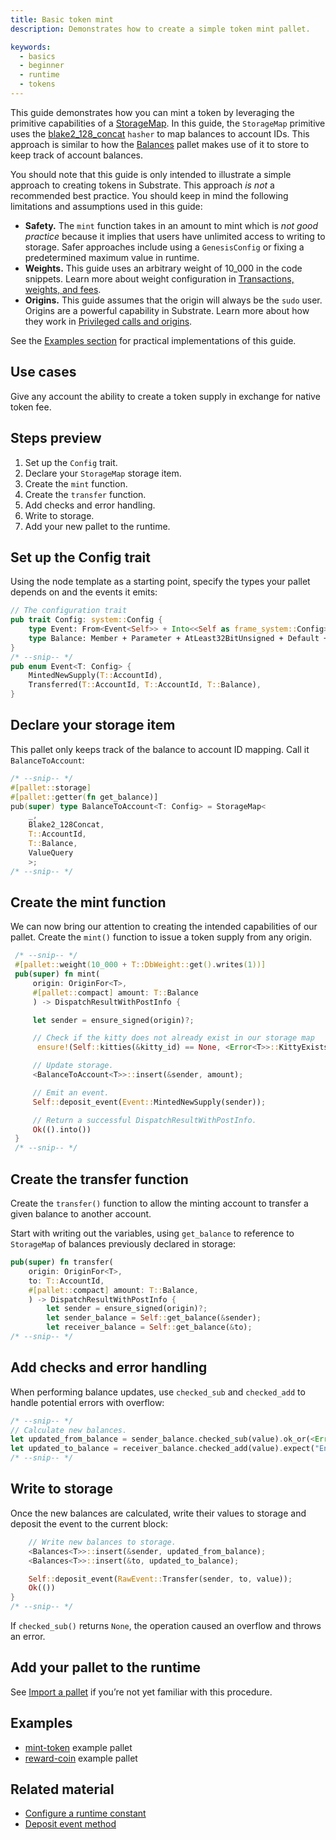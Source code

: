 ```yaml
---
title: Basic token mint
description: Demonstrates how to create a simple token mint pallet.

keywords:
  - basics
  - beginner
  - runtime
  - tokens
---
```


This guide demonstrates how you can mint a token by leveraging the primitive capabilities of a [StorageMap](/rustdocs/latest/frame_support/storage/trait.StorageMap.html).
In this guide, the `StorageMap` primitive uses the [blake2_128_concat](/main-docs/build/runtime-storage#hashing-algorithms) `hasher` to map balances to account IDs.
This approach is similar to how the [Balances](/rustdocs/latest/pallet_balances/index.html) pallet makes use of it to store to keep track of account balances.

You should note that this guide is only intended to illustrate a simple approach to creating tokens in Substrate.
This approach _is not_ a recommended best practice.
You should keep in mind the following limitations and assumptions used in this guide:

- **Safety.** The `mint` function takes in an amount to mint which is *not good practice* because it implies that users have unlimited access to writing to storage.
  Safer approaches include using a `GenesisConfig` or fixing a predetermined maximum value in runtime.
- **Weights.** This guide uses an arbitrary weight of 10_000 in the code snippets.
  Learn more about weight configuration in [Transactions, weights, and fees](/main-docs/build/tx-weights-fees).
- **Origins.** This guide assumes that the origin will always be the `sudo` user.
  Origins are a powerful capability in Substrate.
  Learn more about how they work in [Privileged calls and origins](/main-docs/fundamentals/origins/).

See the [Examples section](#examples) for practical implementations of this guide.

## Use cases

Give any account the ability to create a token supply in exchange for native token fee.

## Steps preview

1. Set up the `Config` trait.
1. Declare your `StorageMap` storage item.
1. Create the `mint` function.
1. Create the `transfer` function.
1. Add checks and error handling.
1. Write to storage.
1. Add your new pallet to the runtime.

## Set up the Config trait

Using the node template as a starting point, specify the types your pallet depends on and the events it emits:

```rust
// The configuration trait
pub trait Config: system::Config {
	type Event: From<Event<Self>> + Into<<Self as frame_system::Config>::Event>;
	type Balance: Member + Parameter + AtLeast32BitUnsigned + Default + Copy;
}
/* --snip-- */
pub enum Event<T: Config> {
	MintedNewSupply(T::AccountId),
	Transferred(T::AccountId, T::AccountId, T::Balance),
}
```

## Declare your storage item

This pallet only keeps track of the balance to account ID mapping. 
Call it `BalanceToAccount`:

```rust
/* --snip-- */
#[pallet::storage]
#[pallet::getter(fn get_balance)]
pub(super) type BalanceToAccount<T: Config> = StorageMap<
	_,
	Blake2_128Concat,
	T::AccountId,
	T::Balance,
	ValueQuery
	>;
/* --snip-- */
```

## Create the mint function

We can now bring our attention to creating the intended capabilities of our pallet.
Create the `mint()` function to issue a token supply from any origin.

   ```rust
   	/* --snip-- */
   	#[pallet::weight(10_000 + T::DbWeight::get().writes(1))]
   	pub(super) fn mint(
   		origin: OriginFor<T>,
   		#[pallet::compact] amount: T::Balance
   		) -> DispatchResultWithPostInfo {

   		let sender = ensure_signed(origin)?;

   		// Check if the kitty does not already exist in our storage map
   		 ensure!(Self::kitties(&kitty_id) == None, <Error<T>>::KittyExists);

   		// Update storage.
   		<BalanceToAccount<T>>::insert(&sender, amount);

   		// Emit an event.
   		Self::deposit_event(Event::MintedNewSupply(sender));

   		// Return a successful DispatchResultWithPostInfo.
   		Ok(().into())
   	}
   	/* --snip-- */
   ```

## Create the transfer function

Create the `transfer()` function to allow the minting account to transfer a given balance to another account.

Start with writing out the variables, using `get_balance` to reference to `StorageMap` of balances previously declared in storage:

```rust
pub(super) fn transfer(
	origin: OriginFor<T>,
	to: T::AccountId,
	#[pallet::compact] amount: T::Balance,
	) -> DispatchResultWithPostInfo {
		let sender = ensure_signed(origin)?;
		let sender_balance = Self::get_balance(&sender);
		let receiver_balance = Self::get_balance(&to);
/* --snip-- */
```

## Add checks and error handling

When performing balance updates, use `checked_sub` and `checked_add` to handle potential errors with overflow:

```rust
/* --snip-- */
// Calculate new balances.
let updated_from_balance = sender_balance.checked_sub(value).ok_or(<Error<T>>::InsufficientFunds)?;
let updated_to_balance = receiver_balance.checked_add(value).expect("Entire supply fits in u64, qed");
/* --snip-- */
```

## Write to storage

Once the new balances are calculated, write their values to storage and deposit the event to the current block:

```rust
	// Write new balances to storage.
	<Balances<T>>::insert(&sender, updated_from_balance);
	<Balances<T>>::insert(&to, updated_to_balance);

	Self::deposit_event(RawEvent::Transfer(sender, to, value));
	Ok(())
}
/* --snip-- */
```

If `checked_sub()` returns `None`, the operation caused an overflow and throws an error.

## Add your pallet to the runtime

See [Import a pallet](/reference/how-to-guides/basics/pallet-integration) if you’re not yet familiar with this procedure.
  
## Examples

- [mint-token](https://github.com/substrate-developer-hub/substrate-how-to-guides/blob/main/example-code/template-node/pallets/mint-token/src/lib.rs) example pallet
- [reward-coin](https://github.com/substrate-developer-hub/substrate-how-to-guides/blob/main/example-code/template-node/pallets/reward-coin/src/lib.rs) example pallet

## Related material

- [Configure a runtime constant](/reference/how-to-guides/runtime-constants)
- [Deposit event method](https://paritytech.github.io/substrate/master/frame_system/pallet/struct.Pallet.html#method.deposit_event)

<!--[events-kb]: /v3/runtime/events-and-errors-->
